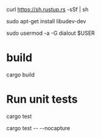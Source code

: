 
curl https://sh.rustup.rs -sSf | sh

sudo apt-get install libudev-dev

sudo usermod -a -G dialout $USER

# build
cargo build

# Run unit tests
cargo test

cargo test -- --nocapture
